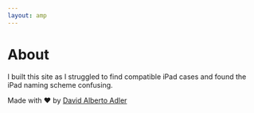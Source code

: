 ```yaml
---
layout: amp
---
```

<div class="container">
	<h1>About</h1>
	<article class="post">
		<p>I built this site as I struggled to find compatible iPad cases and found the iPad naming scheme confusing.</p>
		<p>Made with ❤️ by <a href="https://davidalbertoadler.com">David Alberto Adler</a></p>
	</article>
</div>
